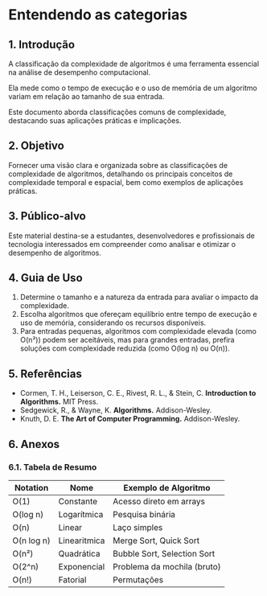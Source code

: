 # Entendendo as categorias

## 1. Introdução

A classificação da complexidade de algoritmos é uma ferramenta essencial na análise de desempenho computacional.

Ela mede como o tempo de execução e o uso de memória de um algoritmo variam em relação ao tamanho de sua entrada.

Este documento aborda classificações comuns de complexidade, destacando suas aplicações práticas e implicações.

## 2. Objetivo

Fornecer uma visão clara e organizada sobre as classificações de complexidade de algoritmos, detalhando os principais conceitos de complexidade temporal e espacial, bem como exemplos de aplicações práticas.

## 3. Público-alvo

Este material destina-se a estudantes, desenvolvedores e profissionais de tecnologia interessados em compreender como analisar e otimizar o desempenho de algoritmos.

## 4. Guia de Uso

1. Determine o tamanho e a natureza da entrada para avaliar o impacto da complexidade.
2. Escolha algoritmos que ofereçam equilíbrio entre tempo de execução e uso de memória, considerando os recursos disponíveis.
3. Para entradas pequenas, algoritmos com complexidade elevada (como O(n²)) podem ser aceitáveis, mas para grandes entradas, prefira soluções com complexidade reduzida (como O(log n) ou O(n)).

## 5. Referências

- Cormen, T. H., Leiserson, C. E., Rivest, R. L., & Stein, C. **Introduction to Algorithms.** MIT Press.
- Sedgewick, R., & Wayne, K. **Algorithms.** Addison-Wesley.
- Knuth, D. E. **The Art of Computer Programming.** Addison-Wesley.

## 6. Anexos

### 6.1. Tabela de Resumo

| Notation  | Nome                | Exemplo de Algoritmo          |
|-----------|---------------------|-------------------------------|
| O(1)      | Constante          | Acesso direto em arrays        |
| O(log n)  | Logarítmica        | Pesquisa binária               |
| O(n)      | Linear             | Laço simples                   |
| O(n log n)| Linearitmica       | Merge Sort, Quick Sort         |
| O(n²)     | Quadrática         | Bubble Sort, Selection Sort    |
| O(2^n)    | Exponencial        | Problema da mochila (bruto)    |
| O(n!)     | Fatorial           | Permutações                    |
